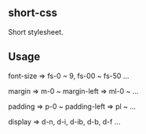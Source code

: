## short-css

Short stylesheet.

## Usage

font-size => fs-0 ~ 9, fs-00 ~ fs-50
...

margin => m-0 ~
margin-left => ml-0 ~
...

padding => p-0 ~
padding-left => pl ~
...

display => d-n, d-i, d-ib, d-b, d-f
...